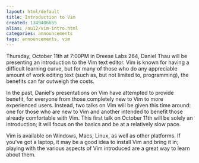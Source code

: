 ```yaml
---
layout: html/default
title: Introduction to Vim
created: 1349406655
alias: /au12/vim-intro.html
categories: announcements
tags: announcements, vim
---
```

Thursday, October 11th at 7:00PM in Dreese Labs 264, Daniel Thau will be presenting an introduction to the Vim text editor.  Vim is known for having a difficult learning curve, but for many of those who do any appreciable amount of work editing text (such as, but not limited to, programming), the benefits can far outweigh the costs.

In the past, Daniel's presentations on Vim have attempted to provide benefit, for everyone from those completely new to Vim to more experienced users.  Instead, two talks on Vim will be given this time around: one for those who are new to Vim and another intended to benefit those already comfortable with Vim.  This first talk on October 11th will be solely an introduction; it will focus on the basics and be at a relatively slow pace.

Vim is available on Windows, Macs, Linux, as well as other platforms. If you've got a laptop, it may be a good idea to install Vim and bring it in; playing with the various aspects of Vim introduced are a great way to learn about them.
